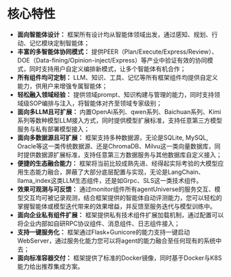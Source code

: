 # 核心特性
* **面向智能体设计：** 框架所有设计均从智能体领域出发，通过感知、规划、行动、记忆模块定制智能体；
* **丰富的多智能体协同模式：** 提供PEER（Plan/Execute/Express/Review）、DOE（Data-fining/Opinion-inject/Express）等产业中验证有效的协同模式，同时支持用户自定义编排新模式，让多个智能体有机合作；
* **所有组件均可定制：** LLM、知识、工具、记忆等所有框架组件均提供自定义能力，供用户来增强专属智能体；
* **轻松融入领域经验：** 提供领域prompt、知识构建与管理的能力，同时支持领域级SOP编排与注入，将智能体对齐至领域专家级别；
* **面向多LLM且可扩展：** 内置OpenAi系列、qwen系列、Baichuan系列、Kimi系列等数种模型LLM接入方式，同时提供模型扩展标准，支持任意第三方模型服务与私有部署模型接入；
* **面向多数据源且可扩展：** 框架支持多种数据源，无论是SQLite, MySQL, Oracle等这一类传统数据源、还是ChromaDB、Milvu这一类向量数据库，同时提供数据源扩展标准，支持任意第三方数据服务与其他数据库自定义接入；
* **便捷的生态融合能力：** 框架将当前比较成熟先进、经得起实际考验的大模型应用生态能力融合，屏蔽了大部分底层配置与实现，无论是LangChain、llama_index这类LLM生态组件，还是如Grpc、SLS这一类技术组件。
* **效果可观测与可反馈：** 通过monitor组件所有agentUniverse的服务交互、模型交互均可被记录观测，结合框架提供的智能体自动评测能力，您可以轻松的掌握智能体或模型迭代带来的效果增益，并反馈至服务迭代与模型训练中。
* **面向企业私有组件扩展：** 框架提供私有技术组件扩展加载机制，通过配置可以将企业内部如自研RPC协议组件、消息组件、日志组件接入；
* **支持一键服务化：** 框架通过Flask+Gunicore的能力支持一键启动WebServer，通过服务化能力您可以将agent的能力融合至任何现有的系统中去；
* **面向标准容器交付：** 框架提供了标准的Docker镜像，同时基于Docker与K8S能力给出推荐集成方案。